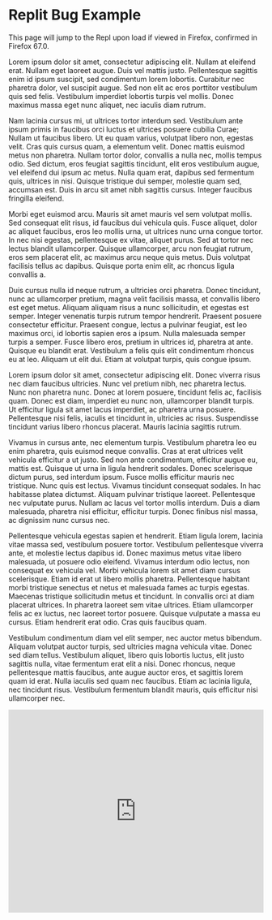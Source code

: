 # Replit Bug Example

This page will jump to the Repl upon load if viewed in Firefox, confirmed in Firefox 67.0.

Lorem ipsum dolor sit amet, consectetur adipiscing elit. Nullam at eleifend erat. Nullam eget laoreet augue. Duis vel mattis justo. Pellentesque sagittis enim id ipsum suscipit, sed condimentum lorem lobortis. Curabitur nec pharetra dolor, vel suscipit augue. Sed non elit ac eros porttitor vestibulum quis sed felis. Vestibulum imperdiet lobortis turpis vel mollis. Donec maximus massa eget nunc aliquet, nec iaculis diam rutrum.

Nam lacinia cursus mi, ut ultrices tortor interdum sed. Vestibulum ante ipsum primis in faucibus orci luctus et ultrices posuere cubilia Curae; Nullam ut faucibus libero. Ut eu quam varius, volutpat libero non, egestas velit. Cras quis cursus quam, a elementum velit. Donec mattis euismod metus non pharetra. Nullam tortor dolor, convallis a nulla nec, mollis tempus odio. Sed dictum, eros feugiat sagittis tincidunt, elit eros vestibulum augue, vel eleifend dui ipsum ac metus. Nulla quam erat, dapibus sed fermentum quis, ultrices in nisi. Quisque tristique dui semper, molestie quam sed, accumsan est. Duis in arcu sit amet nibh sagittis cursus. Integer faucibus fringilla eleifend.

Morbi eget euismod arcu. Mauris sit amet mauris vel sem volutpat mollis. Sed consequat elit risus, id faucibus dui vehicula quis. Fusce aliquet, dolor ac aliquet faucibus, eros leo mollis urna, ut ultrices nunc urna congue tortor. In nec nisi egestas, pellentesque ex vitae, aliquet purus. Sed at tortor nec lectus blandit ullamcorper. Quisque ullamcorper, arcu non feugiat rutrum, eros sem placerat elit, ac maximus arcu neque quis metus. Duis volutpat facilisis tellus ac dapibus. Quisque porta enim elit, ac rhoncus ligula convallis a.

Duis cursus nulla id neque rutrum, a ultricies orci pharetra. Donec tincidunt, nunc ac ullamcorper pretium, magna velit facilisis massa, et convallis libero est eget metus. Aliquam aliquam risus a nunc sollicitudin, et egestas est semper. Integer venenatis turpis rutrum tempor hendrerit. Praesent posuere consectetur efficitur. Praesent congue, lectus a pulvinar feugiat, est leo maximus orci, id lobortis sapien eros a ipsum. Nulla malesuada semper turpis a semper. Fusce libero eros, pretium in ultrices id, pharetra at ante. Quisque eu blandit erat. Vestibulum a felis quis elit condimentum rhoncus eu at leo. Aliquam ut elit dui. Etiam at volutpat turpis, quis congue ipsum.

Lorem ipsum dolor sit amet, consectetur adipiscing elit. Donec viverra risus nec diam faucibus ultricies. Nunc vel pretium nibh, nec pharetra lectus. Nunc non pharetra nunc. Donec at lorem posuere, tincidunt felis ac, facilisis quam. Donec est diam, imperdiet eu nunc non, ullamcorper blandit turpis. Ut efficitur ligula sit amet lacus imperdiet, ac pharetra urna posuere. Pellentesque nisi felis, iaculis et tincidunt in, ultricies ac risus. Suspendisse tincidunt varius libero rhoncus placerat. Mauris lacinia sagittis rutrum.

Vivamus in cursus ante, nec elementum turpis. Vestibulum pharetra leo eu enim pharetra, quis euismod neque convallis. Cras at erat ultrices velit vehicula efficitur a ut justo. Sed non ante condimentum, efficitur augue eu, mattis est. Quisque ut urna in ligula hendrerit sodales. Donec scelerisque dictum purus, sed interdum ipsum. Fusce mollis efficitur mauris nec tristique. Nunc quis est lectus. Vivamus tincidunt consequat sodales. In hac habitasse platea dictumst. Aliquam pulvinar tristique laoreet. Pellentesque nec vulputate purus. Nullam ac lacus vel tortor mollis interdum. Duis a diam malesuada, pharetra nisi efficitur, efficitur turpis. Donec finibus nisl massa, ac dignissim nunc cursus nec.

Pellentesque vehicula egestas sapien et hendrerit. Etiam ligula lorem, lacinia vitae massa sed, vestibulum posuere tortor. Vestibulum pellentesque viverra ante, et molestie lectus dapibus id. Donec maximus metus vitae libero malesuada, ut posuere odio eleifend. Vivamus interdum odio lectus, non consequat ex vehicula vel. Morbi vehicula lorem sit amet diam cursus scelerisque. Etiam id erat ut libero mollis pharetra. Pellentesque habitant morbi tristique senectus et netus et malesuada fames ac turpis egestas. Maecenas tristique sollicitudin metus et tincidunt. In convallis orci at diam placerat ultrices. In pharetra laoreet sem vitae ultrices. Etiam ullamcorper felis ac ex luctus, nec laoreet tortor posuere. Quisque vulputate a massa eu cursus. Etiam hendrerit erat odio. Cras quis faucibus quam.

Vestibulum condimentum diam vel elit semper, nec auctor metus bibendum. Aliquam volutpat auctor turpis, sed ultricies magna vehicula vitae. Donec sed diam tellus. Vestibulum aliquet, libero quis lobortis luctus, elit justo sagittis nulla, vitae fermentum erat elit a nisi. Donec rhoncus, neque pellentesque mattis faucibus, ante augue auctor eros, et sagittis lorem quam id erat. Nulla iaculis sed quam nec faucibus. Etiam ac lacinia ligula, nec tincidunt risus. Vestibulum fermentum blandit mauris, quis efficitur nisi ullamcorper nec.

<iframe height="400px" width="100%" src="https://repl.it/@JustinWolford/If-Bank-Conditional?lite=true" scrolling="no" frameborder="no" allowtransparency="true" allowfullscreen="true" sandbox="allow-forms allow-pointer-lock allow-popups allow-same-origin allow-scripts allow-modals"></iframe>
